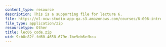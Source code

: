 ```yaml
---
content_type: resource
description: This is a supporting file for lecture 6.
file: https://ol-ocw-studio-app-qa.s3.amazonaws.com/courses/6-006-introduction-to-algorithms-fall-2011/9cb8c82ffd604658679e1be9eb6efbca_lec06_code.zip
file_type: application/zip
resourcetype: Other
title: lec06_code.zip
uid: 9cb8c82f-fd60-4658-679e-1be9eb6efbca
---
```

